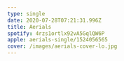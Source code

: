 ```yaml
---
type: single
date: 2020-07-28T07:21:31.996Z
title: Aerials
spotify: 4rzs1ortlx92vA5GqlQW6P
apple: aerials-single/1524056565
cover: /images/aerials-cover-lo.jpg
---
```


